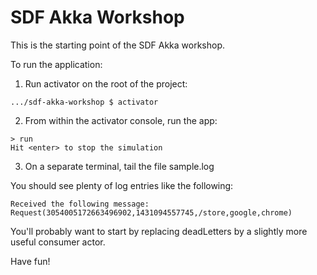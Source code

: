 # SDF Akka Workshop

This is the starting point of the SDF Akka workshop.

To run the application:

1. Run activator on the root of the project:

  ```.../sdf-akka-workshop $ activator```

2. From within the activator console, run the app:

  ```
  > run
  Hit <enter> to stop the simulation
  ```

3. On a separate terminal, tail the file sample.log
 
  You should see plenty of log entries like the following:
 
  ```Received the following message: Request(3054005172663496902,1431094557745,/store,google,chrome)```

You'll probably want to start by replacing deadLetters by a slightly more useful consumer actor.

Have fun!
